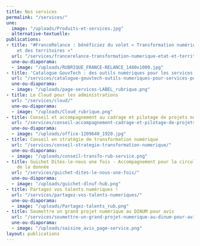 ```yaml
---
title: Nos services
permalink: "/services/"
une:
  image: "/uploads/Produits-et-services.jpg"
  alternative-textuelle: 
publications:
- title: "#FranceRelance : bénéficiez du volet « Transformation numérique de l’État
    et des territoires »"
  url: "/services/francerelance-transformation-numerique-etat-et-territoires/"
  une-ou-diaporama:
  - image: "/uploads/RUBRIQUE_FRANCE-RELANCE_1480x1000.jpg"
- title: 'Catalogue GouvTech : des outils numériques pour les services publics'
  url: "/services/catalogue-gouvtech-outils-numeriques-pour-services-publics/"
  une-ou-diaporama:
  - image: "/uploads/page-services-LABEL_rubrique.png"
- title: Le Cloud pour les administrations
  url: "/services/cloud/"
  une-ou-diaporama:
  - image: "/uploads/Cloud_rubrique.png"
- title: Conseil et accompagnement au cadrage et pilotage de projets numériques
  url: "/services/conseil-accompagnement-cadrage-et-pilotage-de-projets-numeriques/"
  une-ou-diaporama:
  - image: "/uploads/office-1209640_1920.jpg"
- title: Conseil en stratégie de transformation numérique
  url: "/services/conseil-strategie-transformation-numerique/"
  une-ou-diaporama:
  - image: "/uploads/conseil-transfo-rub-service.png"
- title: Guichet Dites-le-nous une fois - Accompagnement pour la circulation et l’exploitation
    de la donnée
  url: "/services/guichet-dites-le-nous-une-fois/"
  une-ou-diaporama:
  - image: "/uploads/guichet-dlnuf-hub.png"
- title: Partagez vos talents numériques !
  url: "/services/partagez-vos-talents-numeriques/"
  une-ou-diaporama:
  - image: "/uploads/Partagez-talents_rub.png"
- title: Soumettre un grand projet numérique au DINUM pour avis
  url: "/services/soumettre-un-grand-projet-numerique-au-dinum-pour-avis/"
  une-ou-diaporama:
  - image: "/uploads/saisine_avis_page-service.png"
layout: publications
---
```


